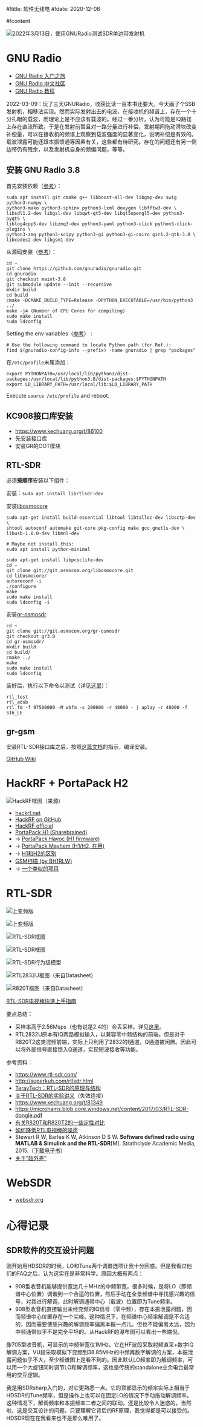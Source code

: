 #!title:    软件无线电
#!date:     2020-12-08

#!content

![2022年3月13日，使用GNURadio测试SDR单边带发射机](./image/G3/sdr/gnuradio-ssb-tx-test.jpg)

# GNU Radio

- [GNU Radio 入门之旅](https://www.cnblogs.com/WindyZ/p/10284473.html)
- [GNU Radio 中文社区](http://gnuradio.microembedded.com/)
- [GNU Radio 教程](https://www.white-alone.com/GNURadio%E6%95%99%E7%A8%8B_1/)

2022-03-09：玩了三天GNURadio，收获比读一百本书还要大。今天画了个SSB发射机，相移法实现。然而实际发射出去的电波，在接收机的频谱上，存在一个十分扎眼的载波，而理论上是不应该有载波的。经过一番分析，认为可能是IQ路径上存在直流所致。于是在发射前暂且对一路分量进行补偿，发射期间拖动滑块改变补偿量，可以在接收机的频谱上观察到载波强度的显著变化，说明补偿是有效的。载波泄露可能还跟本振馈通等因素有关，这些都有待研究。存在的问题还有另一侧边带仍有残余，以及发射机自身的频偏问题，等等。

## 安装 GNU Radio 3.8

首先安装依赖（[参考](https://wiki.gnuradio.org/index.php?title=UbuntuInstall#Focal_Fossa_.2820.04.29_through_Impish_Indri_.2821.10.29)）：

```
sudo apt install git cmake g++ libboost-all-dev libgmp-dev swig python3-numpy \
python3-mako python3-sphinx python3-lxml doxygen libfftw3-dev \
libsdl1.2-dev libgsl-dev libqwt-qt5-dev libqt5opengl5-dev python3-pyqt5 \
liblog4cpp5-dev libzmq3-dev python3-yaml python3-click python3-click-plugins \
python3-zmq python3-scipy python3-gi python3-gi-cairo gir1.2-gtk-3.0 \
libcodec2-dev libgsm1-dev
```

从源码安装（[参考](https://wiki.gnuradio.org/index.php?title=InstallingGR#From_Source)）：

```
cd ~
git clone https://github.com/gnuradio/gnuradio.git
cd gnuradio
git checkout maint-3.8
git submodule update --init --recursive
mkdir build
cd build
cmake -DCMAKE_BUILD_TYPE=Release -DPYTHON_EXECUTABLE=/usr/bin/python3 ../
make -j4 (Number of CPU Cores for compiling)
sudo make install
sudo ldconfig
```

Setting the env variables（[参考](https://wiki.gnuradio.org/index.php?title=ModuleNotFoundError)）  :

```
# Use the following command to locate Python path (for Ref.):
find $(gnuradio-config-info --prefix) -name gnuradio | grep "packages"
```

在`/etc/profile`末尾添加：

```
export PYTHONPATH=/usr/local/lib/python3/dist-packages:/usr/local/lib/python3.8/dist-packages:$PYTHONPATH
export LD_LIBRARY_PATH=/usr/local/lib:$LD_LIBRARY_PATH
```

Execute `source /etc/profile` and reboot.

## KC908接口库安装

- https://www.kechuang.org/t/86100
- 先安装接口库
- 安装GR的OOT模块

## RTL-SDR

必须**按顺序**安装以下组件：

安装：`sudo apt install librtlsdr-dev`

安装[libosmocore](https://osmocom.org/projects/libosmocore/wiki/Libosmocore)

```
sudo apt-get install build-essential libtool libtalloc-dev libsctp-dev \
shtool autoconf automake git-core pkg-config make gcc gnutls-dev \
libusb-1.0.0-dev libmnl-dev

# Maybe not install this:
sudo apt install python-minimal

sudo apt-get install libpcsclite-dev
cd ~
git clone git://git.osmocom.org/libosmocore.git
cd libosmocore/
autoreconf -i
./configure
make
sudo make install
sudo ldconfig -i
```

安装[gr-osmosdr](https://github.com/osmocom/gr-osmosdr)

```
cd ~
git clone git://git.osmocom.org/gr-osmosdr
git checkout gr3.8
cd gr-osmosdr/
mkdir build
cd build/
cmake ../
make
sudo make install
sudo ldconfig
```

装好后，执行以下命令以测试（详见[这里](https://osmocom.org/projects/rtl-sdr/wiki/Rtl-sdr)）：

```
rtl_test
rtl_adsb
rtl_fm -f 97500000 -M wbfm -s 200000 -r 48000 - | aplay -r 48000 -f S16_LE
```

## gr-gsm

安装RTL-SDR接口库之后，按照[这篇文档](https://osmocom.org/projects/gr-gsm/wiki/Installation)的指示，编译安装。

[GitHub Wiki](https://github.com/ptrkrysik/gr-gsm/wiki/Passive-IMSI-Catcher)

# HackRF + PortaPack H2

![HackRF框图（[来源](https://hackrf.readthedocs.io/en/latest/hardware_components.html)）](./image/G3/sdr/HackRF-Block-Diagram.png)

- [hackrf.net](https://www.hackrf.net/)
- [HackRF on GitHub](https://github.com/mossmann/hackrf)
- [HackRF official](https://greatscottgadgets.com/hackrf/)
- [PortaPack H1 (Sharebrained)](https://github.com/sharebrained/portapack-hackrf)
- → [PortaPack Havoc (H1 firmware)](https://github.com/furrtek/portapack-havoc/)
- → [PortaPack Mayhem (H1/H2, 在用)](https://github.com/eried/portapack-mayhem)
- → [H1和H2的区别](https://github.com/eried/portapack-mayhem/wiki/Differences-Between-H1-and-H2-models)
- [GSM扫描 (by BH1RLW)](https://github.com/scateu/kalibrate-hackrf)
- → [一个类似的项目](https://github.com/ptrkrysik/gr-gsm)

# RTL-SDR

![上变频版](image/G3/rigs/rtl-sdr.jpg)

![上变频版](image/G3/rigs/rtl-sdr-fm.jpg)

![RTL-SDR框图](./image/G3/sdr/RTL-SDR-Block-Diagram-2.png)

![RTL-SDR框图](./image/G3/sdr/RTL-SDR-Block-Diagram.png)

![RTL-SDR行为级模型](./image/G3/sdr/RTL-SDR-Behavioral-Model.png)

![RTL2832U框图（来自Datasheet）](./image/G3/sdr/RTL2832U.png)

![R820T框图（来自Datasheet）](./image/G3/sdr/R820T.png)

[RTL-SDR电视棒快速上手指南](https://www.rtl-sdr.com/rtl-sdr-quick-start-guide/)

要点总结：

- 采样率高于2.56Msps（也有说是2.4的）会丢采样。详见[这里](https://www.reddit.com/r/RTLSDR/comments/1r5d6l/32_mss_on_usb_30_ports_without_lost_samples/)。
- RTL2832U原本有IQ两路模拟输入，以兼容零中频结构的前端。但是对于R820T2这类混频前端，实际上只利用了2832的I通道，Q通道被闲置。因此可以将外部信号直接馈入Q通道，实现短波接收等功能。

参考资料：

- https://www.rtl-sdr.com/
- http://superkuh.com/rtlsdr.html
- [TerayTech：RTL-SDR的原理与结构](https://www.bilibili.com/video/BV1n7411z7MZ)
- [关于RTL-SDR的实验讲义](http://www.eas.uccs.edu/~mwickert/ece4670/lecture_notes/Lab6.pdf)（失效连接）
- https://www.kechuang.org/t/81349
- https://microhams.blob.core.windows.net/content/2017/03/RTL-SDR-dongle.pdf
- [有关R820T和R820T2的一些定性对比](https://hamradioscience.com/rtl2832u-r820t-vs-rtl2832u-r820t2/2/)
- [如何降低RTL电视棒的噪声](https://ham.stackexchange.com/questions/1174/how-can-i-reduce-the-noise-coming-in-from-an-rtl-sdr-dongle)
- Stewart R W, Barlee K W, Atkinson D S W. **Software defined radio using MATLAB & Simulink and the RTL-SDR**\[M\]. Strathclyde Academic Media, 2015.（[下载电子书](https://www.desktopsdr.com/download-files)）
- [关于“超外差”](https://zhuanlan.zhihu.com/p/115333800)

# WebSDR

- [websdr.org](http://websdr.org/)

# 心得记录

## SDR软件的交互设计问题

刚开始用HDSDR的时候，LO和Tune两个调谐选项让我十分困惑。但是我看过他们的FAQ之后，认为这实在是非常科学。原因大概有两点：

- 908型收音机能够提供宽达几十MHz的中频带宽，很多时候，是将LO（即频谱中心位置）调谐到一个合适的位置，然后手动在全景频谱中寻找感兴趣的信号，对其进行解调，此时解调通带中心（载波）位置即为Tune频率。
- 908型收音机直接输出未经变频的IQ信号（零中频），存在本振泄露问题，因而频谱中心位置存在一个尖峰。这种情况下，在频谱中心频率解调是不合适的，因而需要使感兴趣的解调频率偏离本振一点儿。但也不能偏离太远，因为中频通带似乎不是完全平坦的。从HackRF的瀑布图可以看出一些端倪。

像705型收音机，可显示的中频带宽仅1MHz。它在HF波段采取射频直采+数字IQ解调方案，VU段采取模拟下变频到38.85MHz的中频再数字解调的方案，本振泄露问题似乎不大，至少频谱图上是看不到的。因此默认LO频率即为解调频率，可以用一个大旋钮同时调节LO和解调频率，这也是传统的standalone业余电台最常用的交互逻辑。

我是用SDRsharp入门的，对它更熟悉一点。它的顶部显示的频率实际上相当于HDSDR的Tune频率，但是操作上也可以在固定LO的情况下手动拖动解调频率。这种情况下，解调频率和本振频率二者之间的联动，还是比较令人迷惑的。当然啦，这是交互设计的问题。只要理解它背后的RF原理，我觉得都是可以接受的。HDSDR现在在我看来也不是那么难用了。
